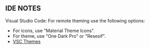 ## **IDE NOTES**
Visual Studio Code: For remote theming use the following options:

- For icons, use "Material Theme Icons".
- For theme, use "One Dark Pro" or "Resesif".
- [VSC Themes](http://orta.io/vscode-themes/)